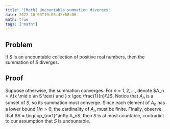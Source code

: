 ```yaml
---
title: "[Math] Uncountable summation diverges"
date: 2022-10-03T19:06:42+08:00
math: true
tags: ["math"]
---
```


## Problem

If $S$ is an uncountable collection of positive real numbers, then the summation of $S$ diverges.

## Proof

Suppose otherwise, the summation converges. For $n = 1, 2, ...$, denote $A_n = \\{x \mid x \in S \text{ and } x \geq \frac{1}{n}\\}$. Notice that $A_n$ is a subset of $S$, so its summation must converge. Since each element of $A_n$ has a lower bound $1/n > 0$, the cardinality of $A_n$ must be finite. Finally, observe that $S = \bigcup_{n=1}^\infty A_n$, then $S$ is at most countable, contradict to our assumption that $S$ is uncountable.
